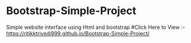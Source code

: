 # Bootstrap-Simple-Project
Simple website interface using Html and bootstrap
#Click Here to View :- 
https://ritikktrivedi999.github.io/Bootstrap-Simple-Project/
